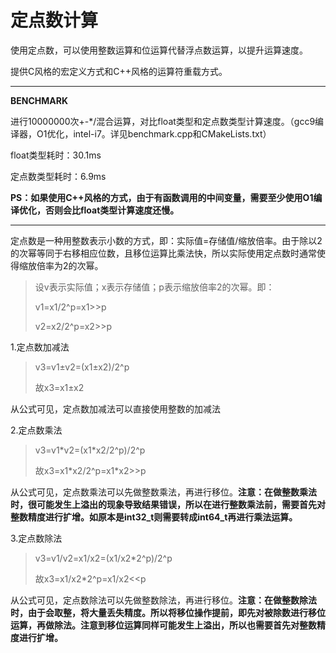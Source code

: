 # 定点数计算

使用定点数，可以使用整数运算和位运算代替浮点数运算，以提升运算速度。

提供C风格的宏定义方式和C++风格的运算符重载方式。

---

**BENCHMARK**

进行10000000次+-*/混合运算，对比float类型和定点数类型计算速度。（gcc9编译器，O1优化，intel-i7。详见benchmark.cpp和CMakeLists.txt）

float类型耗时：30.1ms

定点数类型耗时：6.9ms

**PS：如果使用C++风格的方式，由于有函数调用的中间变量，需要至少使用O1编译优化，否则会比float类型计算速度还慢。**

---

定点数是一种用整数表示小数的方式，即：实际值=存储值/缩放倍率。由于除以2的次幂等同于右移相应位数，且移位运算比乘法快，所以实际使用定点数时通常使得缩放倍率为2的次幂。

> 设v表示实际值；x表示存储值；p表示缩放倍率2的次幂。即：
>
> v1=x1/2^p=x1>>p
>
> v2=x2/2^p=x2>>p

1.定点数加减法

> v3=v1±v2=(x1±x2)/2^p
>
> 故x3=x1±x2

从公式可见，定点数加减法可以直接使用整数的加减法

2.定点数乘法

> v3=v1\*v2=(x1\*x2/2^p)/2^p
>
> 故x3=x1\*x2/2^p=x1\*x2>>p

从公式可见，定点数乘法可以先做整数乘法，再进行移位。**注意：在做整数乘法时，很可能发生上溢出的现象导致结果错误，所以在进行整数乘法前，需要首先对整数精度进行扩增。如原本是int32_t则需要转成int64_t再进行乘法运算。**

3.定点数除法
> v3=v1/v2=x1/x2=(x1/x2\*2^p)/2^p
>
> 故x3=x1/x2\*2^p=x1/x2<<p

从公式可见，定点数除法可以先做整数除法，再进行移位。**注意：在做整数除法时，由于会取整，将大量丢失精度。所以将移位操作提前，即先对被除数进行移位运算，再做除法。注意到移位运算同样可能发生上溢出，所以也需要首先对整数精度进行扩增。**